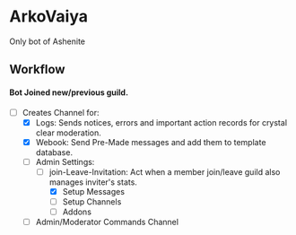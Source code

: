 # ArkoVaiya
Only bot of Ashenite

## Workflow
#### Bot Joined new/previous guild.
+ [ ] Creates Channel for:
    + [x] Logs: Sends notices, errors and important action records for crystal clear moderation.
    + [x] Webook: Send Pre-Made messages and add them to template database.
    + [ ] Admin Settings:
        + [ ] join-Leave-Invitation: Act when a member join/leave guild also manages inviter's stats.
            + [x] Setup Messages
            + [ ] Setup Channels
            + [ ] Addons
    + [ ] Admin/Moderator Commands Channel
